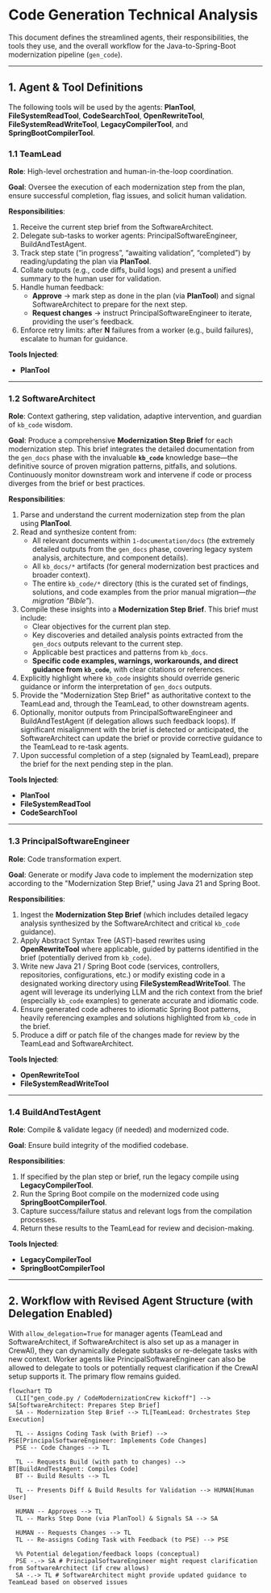 # Code Generation Technical Analysis

This document defines the streamlined agents, their responsibilities, the tools they use, and the overall workflow for the Java-to-Spring-Boot modernization pipeline (`gen_code`).

---

## 1. Agent & Tool Definitions

The following tools will be used by the agents: **PlanTool**, **FileSystemReadTool**, **CodeSearchTool**, **OpenRewriteTool**, **FileSystemReadWriteTool**, **LegacyCompilerTool**, and **SpringBootCompilerTool**.

### 1.1 TeamLead

**Role**: High-level orchestration and human-in-the-loop coordination.

**Goal**: Oversee the execution of each modernization step from the plan, ensure successful completion, flag issues, and solicit human validation.

**Responsibilities**:

1.  Receive the current step brief from the SoftwareArchitect.
2.  Delegate sub-tasks to worker agents: PrincipalSoftwareEngineer, BuildAndTestAgent.
3.  Track step state (“in progress”, “awaiting validation”, “completed”) by reading/updating the plan via **PlanTool**.
4.  Collate outputs (e.g., code diffs, build logs) and present a unified summary to the human user for validation.
5.  Handle human feedback:
    *   **Approve** → mark step as done in the plan (via **PlanTool**) and signal SoftwareArchitect to prepare for the next step.
    *   **Request changes** → instruct PrincipalSoftwareEngineer to iterate, providing the user's feedback.
6.  Enforce retry limits: after **N** failures from a worker (e.g., build failures), escalate to human for guidance.

**Tools Injected**:

*   **PlanTool**

---

### 1.2 SoftwareArchitect

**Role**: Context gathering, step validation, adaptive intervention, and guardian of `kb_code` wisdom.

**Goal**: Produce a comprehensive **Modernization Step Brief** for each modernization step. This brief integrates the detailed documentation from the `gen_docs` phase with the invaluable **`kb_code`** knowledge base—the definitive source of proven migration patterns, pitfalls, and solutions. Continuously monitor downstream work and intervene if code or process diverges from the brief or best practices.

**Responsibilities**:

1.  Parse and understand the current modernization step from the plan using **PlanTool**.
2.  Read and synthesize content from:
    *   All relevant documents within `1-documentation/docs` (the extremely detailed outputs from the `gen_docs` phase, covering legacy system analysis, architecture, and component details).
    *   All `kb_docs/*` artifacts (for general modernization best practices and broader context).
    *   The entire `kb_code/*` directory (this is the curated set of findings, solutions, and code examples from the prior manual migration—*the migration “Bible”*).
3.  Compile these insights into a **Modernization Step Brief**. This brief must include:
    *   Clear objectives for the current plan step.
    *   Key discoveries and detailed analysis points extracted from the `gen_docs` outputs relevant to the current step.
    *   Applicable best practices and patterns from `kb_docs`.
    *   **Specific code examples, warnings, workarounds, and direct guidance from `kb_code`**, with clear citations or references.
4.  Explicitly highlight where `kb_code` insights should override generic guidance or inform the interpretation of `gen_docs` outputs.
5.  Provide the "Modernization Step Brief" as authoritative context to the TeamLead and, through the TeamLead, to other downstream agents.
6.  Optionally, monitor outputs from PrincipalSoftwareEngineer and BuildAndTestAgent (if delegation allows such feedback loops). If significant misalignment with the brief is detected or anticipated, the SoftwareArchitect can update the brief or provide corrective guidance to the TeamLead to re-task agents.
7.  Upon successful completion of a step (signaled by TeamLead), prepare the brief for the next pending step in the plan.

**Tools Injected**:

*   **PlanTool**
*   **FileSystemReadTool**
*   **CodeSearchTool**

---

### 1.3 PrincipalSoftwareEngineer

**Role**: Code transformation expert.

**Goal**: Generate or modify Java code to implement the modernization step according to the "Modernization Step Brief," using Java 21 and Spring Boot.

**Responsibilities**:

1.  Ingest the **Modernization Step Brief** (which includes detailed legacy analysis synthesized by the SoftwareArchitect and critical `kb_code` guidance).
2.  Apply Abstract Syntax Tree (AST)-based rewrites using **OpenRewriteTool** where applicable, guided by patterns identified in the brief (potentially derived from `kb_code`).
3.  Write new Java 21 / Spring Boot code (services, controllers, repositories, configurations, etc.) or modify existing code in a designated working directory using **FileSystemReadWriteTool**. The agent will leverage its underlying LLM and the rich context from the brief (especially `kb_code` examples) to generate accurate and idiomatic code.
4.  Ensure generated code adheres to idiomatic Spring Boot patterns, heavily referencing examples and solutions highlighted from `kb_code` in the brief.
5.  Produce a diff or patch file of the changes made for review by the TeamLead and SoftwareArchitect.

**Tools Injected**:

*   **OpenRewriteTool**
*   **FileSystemReadWriteTool**

---

### 1.4 BuildAndTestAgent

**Role**: Compile & validate legacy (if needed) and modernized code.

**Goal**: Ensure build integrity of the modified codebase.

**Responsibilities**:

1.  If specified by the plan step or brief, run the legacy compile using **LegacyCompilerTool**.
2.  Run the Spring Boot compile on the modernized code using **SpringBootCompilerTool**.
3.  Capture success/failure status and relevant logs from the compilation processes.
4.  Return these results to the TeamLead for review and decision-making.

**Tools Injected**:

*   **LegacyCompilerTool**
*   **SpringBootCompilerTool**

---

## 2. Workflow with Revised Agent Structure (with Delegation Enabled)

With `allow_delegation=True` for manager agents (TeamLead and SoftwareArchitect, if SoftwareArchitect is also set up as a manager in CrewAI), they can dynamically delegate subtasks or re-delegate tasks with new context. Worker agents like PrincipalSoftwareEngineer can also be allowed to delegate to tools or potentially request clarification if the CrewAI setup supports it. The primary flow remains guided.

```mermaid
flowchart TD
  CLI["gen_code.py / CodeModernizationCrew kickoff"] --> SA[SoftwareArchitect: Prepares Step Brief]
  SA -- Modernization Step Brief --> TL[TeamLead: Orchestrates Step Execution]
  
  TL -- Assigns Coding Task (with Brief) --> PSE[PrincipalSoftwareEngineer: Implements Code Changes]
  PSE -- Code Changes --> TL
  
  TL -- Requests Build (with path to changes) --> BT[BuildAndTestAgent: Compiles Code]
  BT -- Build Results --> TL
  
  TL -- Presents Diff & Build Results for Validation --> HUMAN[Human User]
  
  HUMAN -- Approves --> TL
  TL -- Marks Step Done (via PlanTool) & Signals SA --> SA
  
  HUMAN -- Requests Changes --> TL
  TL -- Re-assigns Coding Task with Feedback (to PSE) --> PSE

  %% Potential delegation/feedback loops (conceptual)
  PSE -.-> SA # PrincipalSoftwareEngineer might request clarification from SoftwareArchitect (if crew allows)
  SA -.-> TL # SoftwareArchitect might provide updated guidance to TeamLead based on observed issues